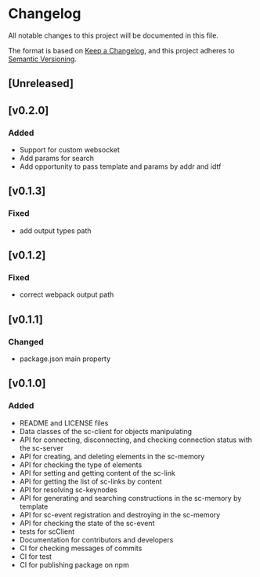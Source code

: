 # Changelog
All notable changes to this project will be documented in this file.

The format is based on [Keep a Changelog](https://keepachangelog.com/en/1.0.0/),
and this project adheres to [Semantic Versioning](https://semver.org/spec/v2.0.0.html).

## [Unreleased]

## [v0.2.0]
### Added
 - Support for custom websocket
 - Add params for search
 - Add opportunity to pass template and params by addr and idtf

## [v0.1.3]
### Fixed
 - add output types path

## [v0.1.2]
### Fixed
 - correct webpack output path

## [v0.1.1]
### Changed
 - package.json main property

## [v0.1.0]
### Added
 - README and LICENSE files
 - Data classes of the sc-client for objects manipulating
 - API for connecting, disconnecting, and checking connection status with the sc-server
 - API for creating, and deleting elements in the sc-memory
 - API for checking the type of elements
 - API for setting and getting content of the sc-link
 - API for getting the list of sc-links by content
 - API for resolving sc-keynodes
 - API for generating and searching constructions in the sc-memory by template
 - API for sc-event registration and destroying in the sc-memory
 - API for checking the state of the sc-event
 - tests for scClient
 - Documentation for contributors and developers
 - CI for checking messages of commits
 - CI for test
 - CI for publishing package on npm
